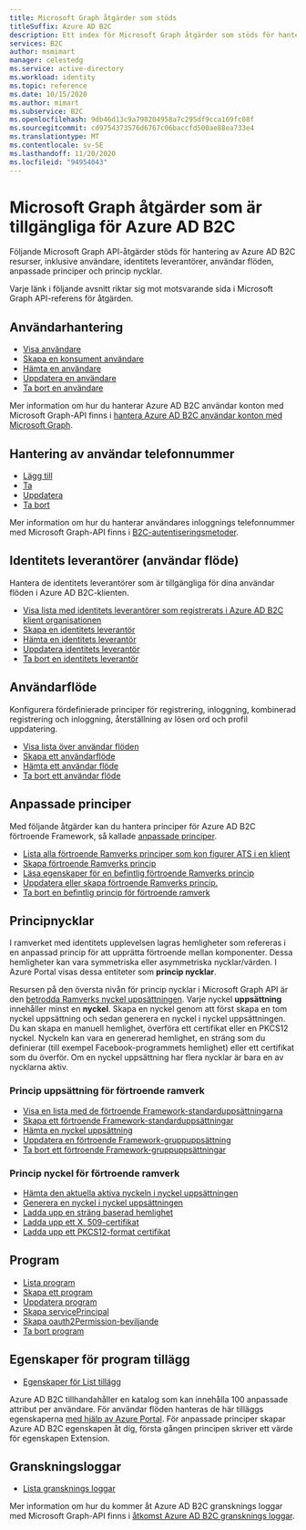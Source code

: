 ```yaml
---
title: Microsoft Graph åtgärder som stöds
titleSuffix: Azure AD B2C
description: Ett index för Microsoft Graph åtgärder som stöds för hantering av Azure AD B2C resurser, inklusive användare, användar flöden, identitets leverantörer, anpassade principer, princip nycklar med mera.
services: B2C
author: msmimart
manager: celestedg
ms.service: active-directory
ms.workload: identity
ms.topic: reference
ms.date: 10/15/2020
ms.author: mimart
ms.subservice: B2C
ms.openlocfilehash: 9db46d13c9a798204958a7c295df9cca169fc08f
ms.sourcegitcommit: cd9754373576d6767c06baccfd500ae88ea733e4
ms.translationtype: MT
ms.contentlocale: sv-SE
ms.lasthandoff: 11/20/2020
ms.locfileid: "94954043"
---
```

# <a name="microsoft-graph-operations-available-for-azure-ad-b2c"></a>Microsoft Graph åtgärder som är tillgängliga för Azure AD B2C

Följande Microsoft Graph API-åtgärder stöds för hantering av Azure AD B2C resurser, inklusive användare, identitets leverantörer, användar flöden, anpassade principer och princip nycklar.

Varje länk i följande avsnitt riktar sig mot motsvarande sida i Microsoft Graph API-referens för åtgärden.

## <a name="user-management"></a>Användarhantering

- [Visa användare](/graph/api/user-list)
- [Skapa en konsument användare](/graph/api/user-post-users)
- [Hämta en användare](/graph/api/user-get)
- [Uppdatera en användare](/graph/api/user-update)
- [Ta bort en användare](/graph/api/user-delete)

Mer information om hur du hanterar Azure AD B2C användar konton med Microsoft Graph-API finns i [hantera Azure AD B2C användar konton med Microsoft Graph](manage-user-accounts-graph-api.md).

## <a name="user-phone-number-management"></a>Hantering av användar telefonnummer

- [Lägg till](https://docs.microsoft.com/graph/api/authentication-post-phonemethods)
- [Ta](https://docs.microsoft.com/graph/api/b2cauthenticationmethodspolicy-get)
- [Uppdatera](https://docs.microsoft.com/graph/api/b2cauthenticationmethodspolicy-update)
- [Ta bort](https://docs.microsoft.com/graph/api/phoneauthenticationmethod-delete)

Mer information om hur du hanterar användares inloggnings telefonnummer med Microsoft Graph-API finns i [B2C-autentiseringsmetoder](https://docs.microsoft.com/graph/api/resources/b2cauthenticationmethodspolicy).

## <a name="identity-providers-user-flow"></a>Identitets leverantörer (användar flöde)

Hantera de identitets leverantörer som är tillgängliga för dina användar flöden i Azure AD B2C-klienten.

- [Visa lista med identitets leverantörer som registrerats i Azure AD B2C klient organisationen](/graph/api/identityprovider-list)
- [Skapa en identitets leverantör](/graph/api/identityprovider-post-identityproviders)
- [Hämta en identitets leverantör](/graph/api/identityprovider-get)
- [Uppdatera identitets leverantör](/graph/api/identityprovider-update)
- [Ta bort en identitets leverantör](/graph/api/identityprovider-delete)

## <a name="user-flow"></a>Användarflöde

Konfigurera fördefinierade principer för registrering, inloggning, kombinerad registrering och inloggning, återställning av lösen ord och profil uppdatering.

- [Visa lista över användar flöden](/graph/api/identityuserflow-list)
- [Skapa ett användarflöde](/graph/api/identityuserflow-post-userflows)
- [Hämta ett användar flöde](/graph/api/identityuserflow-get)
- [Ta bort ett användar flöde](/graph/api/identityuserflow-delete)

## <a name="custom-policies"></a>Anpassade principer

Med följande åtgärder kan du hantera principer för Azure AD B2C förtroende Framework, så kallade [anpassade principer](custom-policy-overview.md).

- [Lista alla förtroende Ramverks principer som kon figurer ATS i en klient](/graph/api/trustframework-list-trustframeworkpolicies)
- [Skapa förtroende Ramverks princip](/graph/api/trustframework-post-trustframeworkpolicy)
- [Läsa egenskaper för en befintlig förtroende Ramverks princip](/graph/api/trustframeworkpolicy-get)
- [Uppdatera eller skapa förtroende Ramverks princip.](/graph/api/trustframework-put-trustframeworkpolicy)
- [Ta bort en befintlig princip för förtroende ramverk](/graph/api/trustframeworkpolicy-delete)

## <a name="policy-keys"></a>Principnycklar

I ramverket med identitets upplevelsen lagras hemligheter som refereras i en anpassad princip för att upprätta förtroende mellan komponenter. Dessa hemligheter kan vara symmetriska eller asymmetriska nycklar/värden. I Azure Portal visas dessa entiteter som **princip nycklar**.

Resursen på den översta nivån för princip nycklar i Microsoft Graph API är den [betrodda Ramverks nyckel uppsättningen](/graph/api/resources/trustframeworkkeyset). Varje nyckel **uppsättning** innehåller minst en **nyckel**. Skapa en nyckel genom att först skapa en tom nyckel uppsättning och sedan generera en nyckel i nyckel uppsättningen. Du kan skapa en manuell hemlighet, överföra ett certifikat eller en PKCS12 nyckel. Nyckeln kan vara en genererad hemlighet, en sträng som du definierar (till exempel Facebook-programmets hemlighet) eller ett certifikat som du överför. Om en nyckel uppsättning har flera nycklar är bara en av nycklarna aktiv.

### <a name="trust-framework-policy-keyset"></a>Princip uppsättning för förtroende ramverk

- [Visa en lista med de förtroende Framework-standarduppsättningarna](/graph/api/trustframework-list-keysets)
- [Skapa ett förtroende Framework-standarduppsättningar](/graph/api/trustframework-post-keysets)
- [Hämta en nyckel uppsättning](/graph/api/trustframeworkkeyset-get)
- [Uppdatera en förtroende Framework-gruppuppsättning](/graph/api/trustframeworkkeyset-update)
- [Ta bort ett förtroende Framework-gruppuppsättningar](/graph/api/trustframeworkkeyset-delete)

### <a name="trust-framework-policy-key"></a>Princip nyckel för förtroende ramverk

- [Hämta den aktuella aktiva nyckeln i nyckel uppsättningen](/graph/api/trustframeworkkeyset-getactivekey)
- [Generera en nyckel i nyckel uppsättningen](/graph/api/trustframeworkkeyset-generatekey)
- [Ladda upp en sträng baserad hemlighet](/graph/api/trustframeworkkeyset-uploadsecret)
- [Ladda upp ett X. 509-certifikat](/graph/api/trustframeworkkeyset-uploadcertificate)
- [Ladda upp ett PKCS12-format certifikat](/graph/api/trustframeworkkeyset-uploadpkcs12)

## <a name="applications"></a>Program

- [Lista program](/graph/api/application-list)
- [Skapa ett program](/graph/api/resources/application)
- [Uppdatera program](/graph/api/application-update)
- [Skapa servicePrincipal](/graph/api/resources/serviceprincipal)
- [Skapa oauth2Permission-beviljande](/graph/api/resources/oauth2permissiongrant)
- [Ta bort program](/graph/api/application-delete)

## <a name="application-extension-properties"></a>Egenskaper för program tillägg

- [Egenskaper för List tillägg](/graph/api/application-list-extensionproperty)

Azure AD B2C tillhandahåller en katalog som kan innehålla 100 anpassade attribut per användare. För användar flöden hanteras de här tilläggs egenskaperna [med hjälp av Azure Portal](custom-policy-custom-attributes.md). För anpassade principer skapar Azure AD B2C egenskapen åt dig, första gången principen skriver ett värde för egenskapen Extension.

## <a name="audit-logs"></a>Granskningsloggar

- [Lista gransknings loggar](/graph/api/directoryaudit-list)

Mer information om hur du kommer åt Azure AD B2C gransknings loggar med Microsoft Graph-API finns i [åtkomst Azure AD B2C gransknings loggar](view-audit-logs.md).